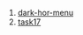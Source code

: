 1. [dark-hor-menu](http://codepen.io/maiordom/pen/jEghi)
2. [task17](http://codepen.io/maiordom/pen/LwIkD)